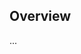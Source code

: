 <!-- Note: Please must use one of our issue templates to file an issue! 🛑 -->
<!-- 👉 https://github.com/Loa212/my-typescript-app/issues/new/choose 👈 -->
<!-- **Issues that should have been filed with a template will be closed without action, and we will ask you to use a template.** -->

<!-- This blank issue template is only for issues that don't fit any of the templates. -->

## Overview

...
